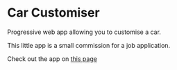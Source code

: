 # Car Customiser

Progressive web app allowing you to customise a car.

This little app is a small commission for a job application.

Check out the app on [this page](https://steviewondrs.github.io/carcustomiser)
